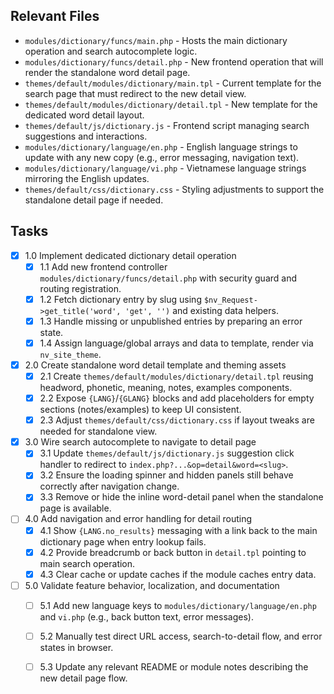 ## Relevant Files

- `modules/dictionary/funcs/main.php` - Hosts the main dictionary operation and search autocomplete logic.
- `modules/dictionary/funcs/detail.php` - New frontend operation that will render the standalone word detail page.
- `themes/default/modules/dictionary/main.tpl` - Current template for the search page that must redirect to the new detail view.
- `themes/default/modules/dictionary/detail.tpl` - New template for the dedicated word detail layout.
- `themes/default/js/dictionary.js` - Frontend script managing search suggestions and interactions.
- `modules/dictionary/language/en.php` - English language strings to update with any new copy (e.g., error messaging, navigation text).
- `modules/dictionary/language/vi.php` - Vietnamese language strings mirroring the English updates.
- `themes/default/css/dictionary.css` - Styling adjustments to support the standalone detail page if needed.

## Tasks

- [x] 1.0 Implement dedicated dictionary detail operation
  - [x] 1.1 Add new frontend controller `modules/dictionary/funcs/detail.php` with security guard and routing registration.
  - [x] 1.2 Fetch dictionary entry by slug using `$nv_Request->get_title('word', 'get', '')` and existing data helpers.
  - [x] 1.3 Handle missing or unpublished entries by preparing an error state.
  - [x] 1.4 Assign language/global arrays and data to template, render via `nv_site_theme`.
- [x] 2.0 Create standalone word detail template and theming assets
  - [x] 2.1 Create `themes/default/modules/dictionary/detail.tpl` reusing headword, phonetic, meaning, notes, examples components.
  - [x] 2.2 Expose `{LANG}`/`{GLANG}` blocks and add placeholders for empty sections (notes/examples) to keep UI consistent.
  - [x] 2.3 Adjust `themes/default/css/dictionary.css` if layout tweaks are needed for standalone view.
- [x] 3.0 Wire search autocomplete to navigate to detail page
  - [x] 3.1 Update `themes/default/js/dictionary.js` suggestion click handler to redirect to `index.php?...&op=detail&word=<slug>`.
  - [x] 3.2 Ensure the loading spinner and hidden panels still behave correctly after navigation change.
  - [x] 3.3 Remove or hide the inline word-detail panel when the standalone page is available.
- [ ] 4.0 Add navigation and error handling for detail routing
  - [x] 4.1 Show `{LANG.no_results}` messaging with a link back to the main dictionary page when entry lookup fails.
  - [x] 4.2 Provide breadcrumb or back button in `detail.tpl` pointing to main search operation.
  - [x] 4.3 Clear cache or update caches if the module caches entry data.
- [ ] 5.0 Validate feature behavior, localization, and documentation
  - [ ] 5.1 Add new language keys to `modules/dictionary/language/en.php` and `vi.php` (e.g., back button text, error messages).
  - [ ] 5.2 Manually test direct URL access, search-to-detail flow, and error states in browser.
  - [ ] 5.3 Update any relevant README or module notes describing the new detail page flow.

